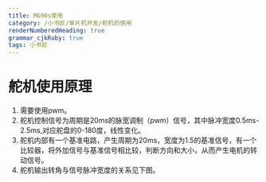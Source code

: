 ```yaml
---
title: MG90s使用
category: /小书匠/单片机开发/舵机的使用
renderNumberedHeading: true
grammar_cjkRuby: true
tags: 小书匠
---
```

       
# 舵机使用原理
 1. 需要使用pwm。
 2. 舵机控制信号为周期是20ms的脉宽调制（pwm）信号，其中脉冲宽度0.5ms-2.5ms,对应舵盘的0-180度，线性变化。
 3. 舵机内部有一个基准电路，产生周期为20ms，宽度为1.5的基准信号，有一个比较器，将外加信号与基准信号相比较，判断方向和大小，从而产生电机的转动信号。
 4. 舵机输出转角与信号脉冲宽度的关系见下图。
 
